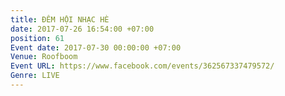 ```yaml
---
title: ĐÊM HỘI NHẠC HÈ
date: 2017-07-26 16:54:00 +07:00
position: 61
Event date: 2017-07-30 00:00:00 +07:00
Venue: Roofboom
Event URL: https://www.facebook.com/events/362567337479572/
Genre: LIVE
---
```


